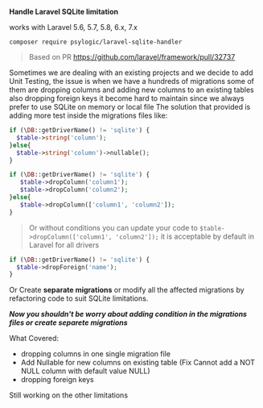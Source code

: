 **Handle Laravel SQLite limitation**

works with Laravel 5.6, 5.7, 5.8, 6.x, 7.x

```shell
composer require psylogic/laravel-sqlite-handler
```

> Based on PR https://github.com/laravel/framework/pull/32737

Sometimes we are dealing with an existing projects and we decide to add Unit Testing,
the issue is when we have a hundreds of migrations some of them are dropping columns and adding new columns to an existing tables also dropping foreign keys it become hard to maintain since we always prefer to use SQLite on memory or local file
The solution that provided is adding more test inside the migrations files like: 
 
 
```php
if (\DB::getDriverName() != 'sqlite') {
  $table->string('column');
}else{
  $table->string('column')->nullable();
}
```

```php
if (\DB::getDriverName() != 'sqlite') {
   $table->dropColumn('column1');
   $table->dropColumn('column2');
}else{
   $table->dropColumn(['column1', 'column2']);
}
```
> Or without conditions you can update your code to ```$table->dropColumn(['column1', 'column2']);``` it is acceptable by default in Laravel for all drivers


```php
if (\DB::getDriverName() != 'sqlite') {
  $table->dropForeign('name');
}
```
Or Create **separate migrations** or modify all the affected migrations by refactoring code to suit SQLite limitations.

***Now you shouldn't be worry about adding condition in the migrations files or create separete migrations***

What Covered:

 - dropping columns in one single migration file
 - Add Nullable for new columns on existing table (Fix Cannot add a NOT NULL column with default value NULL)
 - dropping foreign keys


Still working on the other limitations
